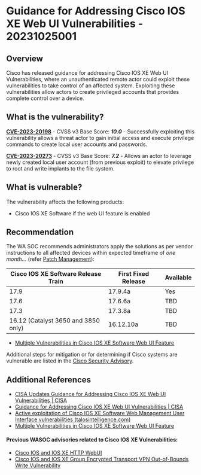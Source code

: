 # Guidance for Addressing Cisco IOS XE Web UI Vulnerabilities - 20231025001

## Overview

Cisco has released guidance for addressing Cisco IOS XE Web UI Vulnerabilities, where an unauthenticated remote actor could exploit these vulnerabilities to take control of an affected system. Exploiting these vulnerabilities allow actors to create privileged accounts that provides complete control over a device.

## What is the vulnerability?

[**CVE-2023-20198**](https://nvd.nist.gov/vuln/detail/CVE-2023-20198) - CVSS v3 Base Score: ***10.0***
    - Successfully exploiting this vulnerability allows a threat actor to gain initial access and execute privilege commands to create local user accounts and passwords.

[**CVE-2023-20273**](https://nvd.nist.gov/vuln/detail/CVE-2023-20273) - CVSS v3 Base Score: ***7.2***
    - Allows an actor to leverage newly created local user account (from previous exploit) to elevate privilege to root and write implants to the file system.

## What is vulnerable?

The vulnerability affects the following products:

- Cisco IOS XE Software if the web UI feature is enabled


## Recommendation

The WA SOC recommends administrators apply the solutions as per vendor instructions to all affected devices within expected timeframe of *one month...* (refer [Patch Management](../guidelines/patch-management.md)):


| **Cisco IOS XE Software Release Train** | **First Fixed Release** | **Available** |
|-----------------------------------------|-------------------------|---------------|
| 17.9                                    | 17.9.4a                 | Yes           |
| 17.6                                    | 17.6.6a                 | TBD           |
| 17.3                                    | 17.3.8a                 | TBD           |
| 16.12 (Catalyst 3650 and 3850 only)     | 16.12.10a               | TBD           |

- [Multiple Vulnerabilities in Cisco IOS XE Software Web UI Feature](https://sec.cloudapps.cisco.com/security/center/content/CiscoSecurityAdvisory/cisco-sa-iosxe-webui-privesc-j22SaA4z)

Additional steps for mitigation or for determining if Cisco systems are vulnerable are listed in the [Cisco Security Advisory](https://sec.cloudapps.cisco.com/security/center/content/CiscoSecurityAdvisory/cisco-sa-iosxe-webui-privesc-j22SaA4z).

## Additional References

- [CISA Updates Guidance for Addressing Cisco IOS XE Web UI Vulnerabilities | CISA](https://www.cisa.gov/news-events/alerts/2023/10/23/cisa-updates-guidance-addressing-cisco-ios-xe-web-ui-vulnerabilities)
- [Guidance for Addressing Cisco IOS XE Web UI Vulnerabilities | CISA](https://www.cisa.gov/guidance-addressing-cisco-ios-xe-web-ui-vulnerabilities)
- [Active exploitation of Cisco IOS XE Software Web Management User Interface vulnerabilities (talosintelligence.com)](https://blog.talosintelligence.com/active-exploitation-of-cisco-ios-xe-software/)
- [Multiple Vulnerabilities in Cisco IOS XE Software Web UI Feature](https://sec.cloudapps.cisco.com/security/center/content/CiscoSecurityAdvisory/cisco-sa-iosxe-webui-privesc-j22SaA4z)

#### Previous WASOC advisories related to Cisco IOS XE Vulnerabilities: 
 - [Cisco IOS and IOS XE HTTP WebUI](./20231018001-Cisco-IOS-XE-HTTP-WebUI.md)
 - [Cisco IOS and IOS XE Group Encrypted Transport VPN Out-of-Bounds Write Vulnerability](./20231011004-Cisco-IOS-Software-Out-of-Bounds-Write-Vulnerability.md)